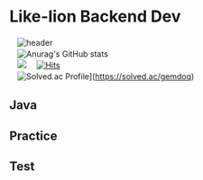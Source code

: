# Like-lion Backend Dev
　![header](https://capsule-render.vercel.app/api?type=waving&color=auto&height=360&section=header&text=%20몽상하는%20꿈나무%20&fontSize=80)　<br>
　![Anurag's GitHub stats](https://github-readme-stats.vercel.app/api?username=gemdoq&show_icons=true&theme=merko)　<br>
　<a href="https://github.com/gemdoq"><img src="https://img.shields.io/badge/Github-FFFFFF?style=for-the-badge&logo=github&logoColor=black"/></a>
　[![Hits](https://hits.seeyoufarm.com/api/count/incr/badge.svg?url=https%3A%2F%2Fgithub.com%2Fgemdoq%2Flike-lion&count_bg=%23222222&title_bg=%23336666&icon=github.svg&icon_color=%23222222&title=Visitor&edge_flat=false)](https://hits.seeyoufarm.com)　<br>
　![Solved.ac Profile](http://mazassumnida.wtf/api/generate_badge?boj=gemdoq)](https://solved.ac/gemdoq)　<br/>

## Java<br>
## Practice<br>
## Test<br>
